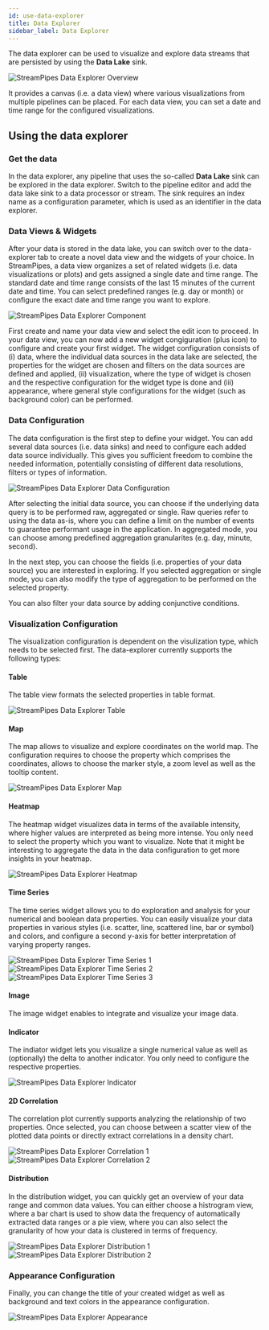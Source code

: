 ```yaml
---
id: use-data-explorer
title: Data Explorer
sidebar_label: Data Explorer
---
```


The data explorer can be used to visualize and explore data streams that are persisted by using the **Data Lake** sink.

<img class="docs-image" src="/img/03_use-data-explorer/01_data-explorer-overview.png" alt="StreamPipes Data Explorer Overview"/>

It provides a canvas (i.e. a data view) where various visualizations from multiple pipelines can be placed. For each data view, you can set a date and time range for the configured visualizations.

## Using the data explorer

### Get the data 

In the data explorer, any pipeline that uses the so-called **Data Lake** sink can be explored in the data explorer. Switch to the pipeline editor and add the data lake sink to a data processor or stream.
The sink requires an index name as a configuration parameter, which is used as an identifier in the data explorer.

### Data Views & Widgets

After your data is stored in the data lake, you can switch over to the data-explorer tab to create a novel data view and the widgets of your choice. In StreamPipes, a data view organizes a set of related widgets (i.e. data visualizations or plots) and gets assigned a single date and time range. The standard date and time range consists of the last 15 minutes of the current date and time. You can select predefined ranges (e.g. day or month) or configure the exact date and time range you want to explore.

<img class="docs-image" src="/img/03_use-data-explorer/02_data-explorer-overview-2.png" alt="StreamPipes Data Explorer Component"/>

First create and name your data view and select the edit icon to proceed. In your data view, you can now add a new widget congiguration (plus icon) to configure and create your first widget. The widget configuration consists of (i) data, where the individual data sources in the data lake are selected, the properties for the widget are chosen and filters on the data sources are defined and applied, (ii) visualization, where the type of widget is chosen and the respective configuration for the widget type is done and (iii) appearance, where general style configurations for the widget (such as background color) can be performed. 

### Data Configuration

The data configuration is the first step to define your widget. You can add several data sources (i.e. data sinks) and need to configure each added data source individually. This gives you sufficient freedom to combine the needed information, potentially consisting of different data resolutions, filters or types of information.

<img class="docs-image" src="/img/03_use-data-explorer/03_data-explorer-data.png" alt="StreamPipes Data Explorer Data Configuration"/>

After selecting the initial data source, you can choose if the underlying data query is to be performed raw, aggregated or single. Raw queries refer to using the data as-is, where you can define a limit on the number of events to guarantee performant usage in the application. In aggregated mode, you can choose among predefined aggregation granularites (e.g. day, minute, second). 

In the next step, you can choose the fields (i.e. properties of your data source) you are interested in exploring. If you selected aggregation or single mode, you can also modify the type of aggregation to be performed on the selected property.

You can also filter your data source by adding conjunctive conditions.

### Visualization Configuration

The visualization configuration is dependent on the visulization type, which needs to be selected first. The data-explorer currently supports the following types:

#### Table

The table view formats the selected properties in table format. 

<img class="docs-image" src="/img/03_use-data-explorer/04_data-explorer-table.png" alt="StreamPipes Data Explorer Table"/>

#### Map

The map allows to visualize and explore coordinates on the world map. The configuration requires to choose the property which comprises the coordinates, allows to choose the marker style, a zoom level as well as the tooltip content.

<img class="docs-image" src="/img/03_use-data-explorer/05_data-explorer-map.png" alt="StreamPipes Data Explorer Map"/>

#### Heatmap

The heatmap widget visualizes data in terms of the available intensity, where higher values are interpreted as being more intense. You only need to select the property which you want to visualize. Note that it might be interesting to aggregate the data in the data configuration to get more insights in your heatmap.

<img class="docs-image" src="/img/03_use-data-explorer/06_data-explorer-heatmap.png" alt="StreamPipes Data Explorer Heatmap"/>

#### Time Series

The time series widget allows you to do exploration and analysis for your numerical and boolean data properties. You can easily visualize your data properties in various styles (i.e. scatter, line, scattered line, bar or symbol) and colors, and configure a second y-axis for better interpretation of varying property ranges.

<img class="docs-image" src="/img/03_use-data-explorer/07_data-explorer-timeseries-1.png" alt="StreamPipes Data Explorer Time Series 1"/>

<img class="docs-image" src="/img/03_use-data-explorer/08_data-explorer-timeseries-2.png" alt="StreamPipes Data Explorer Time Series 2"/>

<img class="docs-image" src="/img/03_use-data-explorer/09_data-explorer-timeseries-3.png" alt="StreamPipes Data Explorer Time Series 3"/>

#### Image

The image widget enables to integrate and visualize your image data.

#### Indicator

The indiator widget lets you visualize a single numerical value as well as (optionally) the delta to another indicator. You only need to configure the respective properties.

<img class="docs-image" src="/img/03_use-data-explorer/11_data-explorer-indicator.png" alt="StreamPipes Data Explorer Indicator"/>

#### 2D Correlation

The correlation plot currently supports analyzing the relationship of two properties. Once selected, you can choose between a scatter view of the plotted data points or directly extract correlations in a density chart.

<img class="docs-image" src="/img/03_use-data-explorer/12_data-explorer-correlation-1.png" alt="StreamPipes Data Explorer Correlation 1"/>

<img class="docs-image" src="/img/03_use-data-explorer/13_data-explorer-correlation-2.png" alt="StreamPipes Data Explorer Correlation 2"/>

#### Distribution

In the distribution widget, you can quickly get an overview of your data range and common data values. You can either choose a histrogram view, where a bar chart is used to show data the frequency of automatically extracted data ranges or a pie view, where you can also select the granularity of how your data is clustered in terms of frequency.

<img class="docs-image" src="/img/03_use-data-explorer/14_data-explorer-distribution-1.png" alt="StreamPipes Data Explorer Distribution 1"/>

<img class="docs-image" src="/img/03_use-data-explorer/15_data-explorer-distribution-2.png" alt="StreamPipes Data Explorer Distribution 2"/>

### Appearance Configuration

Finally, you can change the title of your created widget as well as background and text colors in the appearance configuration. 

<img class="docs-image" src="/img/03_use-data-explorer/16_data-explorer-appearance.png" alt="StreamPipes Data Explorer Appearance"/>
